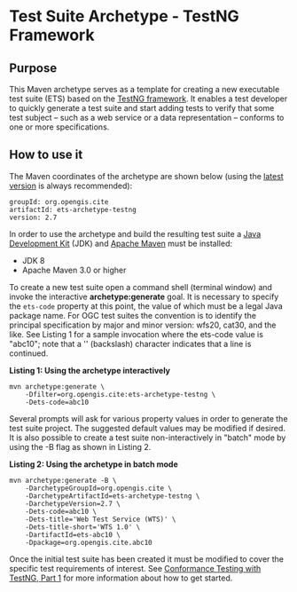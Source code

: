 # Test Suite Archetype - TestNG Framework

## Purpose
This Maven archetype serves as a template for creating a new executable test 
suite (ETS) based on the [TestNG framework](http://testng.org/). It enables 
a test developer to quickly generate a test suite and start adding tests to 
verify that some test subject &#x2013; such as a web service or a data 
representation &#x2013; conforms to one or more specifications.

## How to use it
The Maven coordinates of the archetype are shown below (using the 
[latest version](https://repo1.maven.org/maven2/org/opengis/cite/ets-archetype-testng/) 
is always recommended):

    groupId: org.opengis.cite
    artifactId: ets-archetype-testng
    version: 2.7

In order to use the archetype and build the resulting test suite a 
[Java Development Kit](http://www.oracle.com/technetwork/java/javase/downloads/) 
(JDK) and [Apache Maven](https://maven.apache.org/) must be installed:

* JDK 8
* Apache Maven 3.0 or higher

To create a new test suite open a command shell (terminal window) and invoke the interactive 
__archetype:generate__ goal. It is necessary to specify the `ets-code` property at this point, 
the value of which must be a legal Java package name. For OGC test suites the convention is 
to identify the principal specification by major and minor version: wfs20, cat30, and the 
like. See Listing 1 for a sample invocation where the ets-code value is "abc10"; note 
that a '\' (backslash) character indicates that a line is continued.

**Listing 1: Using the archetype interactively**

    mvn archetype:generate \
        -Dfilter=org.opengis.cite:ets-archetype-testng \
        -Dets-code=abc10

Several prompts will ask for various property values in order to generate the test suite 
project. The suggested default values may be modified if desired. It is also possible to 
create a test suite non-interactively in "batch" mode by using the -B flag as shown in 
Listing 2.

**Listing 2: Using the archetype in batch mode**

    mvn archetype:generate -B \
        -DarchetypeGroupId=org.opengis.cite \
        -DarchetypeArtifactId=ets-archetype-testng \
        -DarchetypeVersion=2.7 \
        -Dets-code=abc10 \
        -Dets-title='Web Test Service (WTS)' \
        -Dets-title-short='WTS 1.0' \
        -DartifactId=ets-abc10 \
        -Dpackage=org.opengis.cite.abc10

Once the initial test suite has been created it must be modified to cover the specific test 
requirements of interest. See [Conformance Testing with TestNG, Part 1](http://opengeospatial.github.io/teamengine/testng-essentials.html) 
for more information about how to get started.
